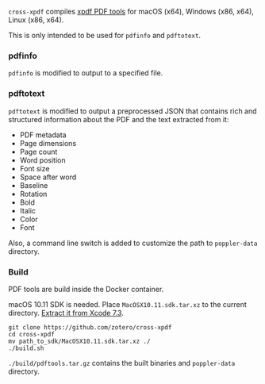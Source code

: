 `cross-xpdf` compiles [xpdf PDF tools](https://www.xpdfreader.com/) for macOS (x64), Windows (x86, x64), Linux (x86, x64).

This is only intended to be used for `pdfinfo` and `pdftotext`.

### pdfinfo
`pdfinfo` is modified to output to a specified file.

### pdftotext
`pdftotext` is modified to output a preprocessed JSON that contains rich and structured information about the PDF and the text extracted from it:
- PDF metadata
- Page dimensions
- Page count
- Word position
- Font size
- Space after word
- Baseline
- Rotation
- Bold
- Italic
- Color
- Font

Also, a command line switch is added to customize the path to `poppler-data` directory. 

### Build

PDF tools are build inside the Docker container.

macOS 10.11 SDK is needed. Place `MacOSX10.11.sdk.tar.xz` to the current directory. [Extract it from Xcode 7.3](https://github.com/tpoechtrager/osxcross#packaging-the-sdk).

```
git clone https://github.com/zotero/cross-xpdf
cd cross-xpdf
mv path_to_sdk/MacOSX10.11.sdk.tar.xz ./
./build.sh
```

`./build/pdftools.tar.gz` contains the built binaries and `poppler-data` directory.
